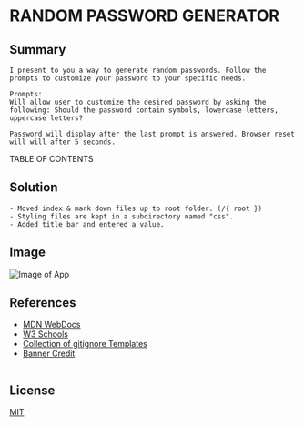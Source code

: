 # RANDOM PASSWORD GENERATOR

## Summary

```
I present to you a way to generate random passwords. Follow the prompts to customize your password to your specific needs. 

Prompts:
Will allow user to customize the desired password by asking the following: Should the password contain symbols, lowercase letters, uppercase letters?

Password will display after the last prompt is answered. Browser reset will will after 5 seconds.
```

TABLE OF CONTENTS

## Solution

```
- Moved index & mark down files up to root folder. (/{ root })
- Styling files are kept in a subdirectory named "css".
- Added title bar and entered a value.

```

## Image
![Image of App](https://images2.imgbox.com/46/2c/vaziHEH5_o.png)

## References
+ [MDN WebDocs](https://developer.mozilla.org/en-US/)
+ [W3 Schools](https://www.w3schools.com/)
+ [Collection of gitignore Templates](https://github.com/github/gitignore)
+ [Banner Credit](https://www.eff.org/files/banner_library/encryption-og-2_0.png)

<img >

## License
[MIT](https://choosealicense.com/licenses/mit/)